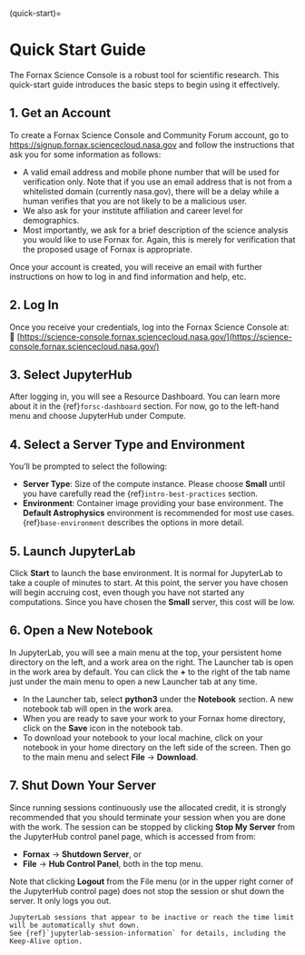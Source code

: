 (quick-start)=
# Quick Start Guide

The Fornax Science Console is a robust tool for scientific research.
This quick-start guide introduces the basic steps to begin using it effectively.

## 1. Get an Account

To create a Fornax Science Console and Community Forum account, go to https://signup.fornax.sciencecloud.nasa.gov and follow the instructions that ask you for some information as follows:

-   A valid email address and mobile phone number that will be used for verification only.
    Note that if you use an email address that is not from a whitelisted domain (currently nasa.gov), there will be a delay while a human verifies that you are not likely to be a malicious user.
-   We also ask for your institute affiliation and career level for demographics.
-   Most importantly, we ask for a brief description of the science analysis you would like to use Fornax for.
    Again, this is merely for verification that the proposed usage of Fornax is appropriate.

Once your account is created, you will receive an email with further instructions on how to log in and find information and help, etc.

## 2. Log In

Once you receive your credentials, log into the Fornax Science Console at:
🔗 [https://science-console.fornax.sciencecloud.nasa.gov/](https://science-console.fornax.sciencecloud.nasa.gov/)

## 3. Select JupyterHub

After logging in, you will see a Resource Dashboard.
You can learn more about it in the {ref}`forsc-dashboard` section.
For now, go to the left-hand menu and choose JupyterHub under Compute.

## 4. Select a Server Type and Environment

You’ll be prompted to select the following:

-   **Server Type**: Size of the compute instance.
    Please choose **Small** until you have carefully read the {ref}`intro-best-practices` section.
-   **Environment**: Container image providing your base environment.
    The **Default Astrophysics** environment is recommended for most use cases.
    {ref}`base-environment` describes the options in more detail.

## 5. Launch JupyterLab

Click **Start** to launch the base environment.
It is normal for JupyterLab to take a couple of minutes to start.
At this point, the server you have chosen will begin accruing cost, even though you have not started any computations.
Since you have chosen the **Small** server, this cost will be low.

## 6. Open a New Notebook

In JupyterLab, you will see a main menu at the top, your persistent home directory on the left, and a work area on the right.
The Launcher tab is open in the work area by default.
You can click the **+** to the right of the tab name just under the main menu to open a new Launcher tab at any time.

-   In the Launcher tab, select **python3** under the **Notebook** section.
    A new notebook tab will open in the work area.
-   When you are ready to save your work to your Fornax home directory, click on the **Save** icon in the notebook tab.
-   To download your notebook to your local machine, click on your notebook in your home directory on the left side of the screen.
    Then go to the main menu and select **File** → **Download**.

## 7. Shut Down Your Server

Since running sessions continuously use the allocated credit, it is strongly recommended that you should terminate your session when you are done with the work.
The session can be stopped by clicking **Stop My Server** from the JupyterHub control panel page, which is accessed from from:

- **Fornax** → **Shutdown Server**, or
- **File** → **Hub Control Panel**, both in the top menu.

Note that clicking **Logout** from the File menu (or in the upper right corner of the JupyterHub control page) does not stop the session or shut down the server.
It only logs you out.

```{warning}
JupyterLab sessions that appear to be inactive or reach the time limit will be automatically shut down.
See {ref}`jupyterlab-session-information` for details, including the Keep-Alive option.
```
